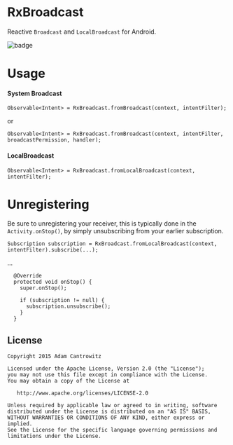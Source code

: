 # RxBroadcast
Reactive `Broadcast` and `LocalBroadcast` for Android.

![badge](https://travis-ci.org/cantrowitz/RxBroadcast.svg?branch=master)

# Usage
#### System Broadcast
`Observable<Intent> = RxBroadcast.fromBroadcast(context, intentFilter);`

or 

`Observable<Intent> = RxBroadcast.fromBroadcast(context, intentFilter, broadcastPermission, handler);`

#### LocalBroadcast
`Observable<Intent> = RxBroadcast.fromLocalBroadcast(context, intentFilter);`

# Unregistering
Be sure to unregistering your receiver, this is typically done in the `Activity.onStop()`, by simply unsubscribing from your earlier subscription.

`Subscription subscription = RxBroadcast.fromLocalBroadcast(context, intentFilter).subscribe(...);`

...
```
  @Override
  protected void onStop() {
    super.onStop();

    if (subscription != null) {
      subscription.unsubscribe();
    }
  }
```

License
-------

    Copyright 2015 Adam Cantrowitz

    Licensed under the Apache License, Version 2.0 (the "License");
    you may not use this file except in compliance with the License.
    You may obtain a copy of the License at

       http://www.apache.org/licenses/LICENSE-2.0

    Unless required by applicable law or agreed to in writing, software
    distributed under the License is distributed on an "AS IS" BASIS,
    WITHOUT WARRANTIES OR CONDITIONS OF ANY KIND, either express or implied.
    See the License for the specific language governing permissions and
    limitations under the License.
